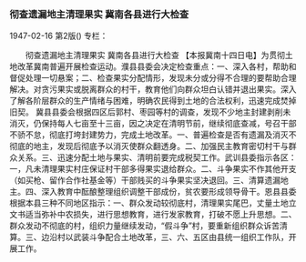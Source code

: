 ### 彻查遗漏地主清理果实  冀南各县进行大检查

1947-02-16
第2版()
专栏：

　　彻查遗漏地主清理果实
    冀南各县进行大检查
    【本报冀南十四日电】为贯彻土地改革冀南普遍开展检查运动。濮县县委会决定检查重点：一、深入各村，帮助和督促处理一切悬案；二、检查果实分配情形，发现未分或分得不合理的要帮助合理解决。对贪污果实或脱离群众的村干，教育他们向群众坦白认错并退出果实。深入了解各阶层群众的生产情绪与困难，明确农民得到土地的合法权利，迅速完成焚掉旧契。
    冀县县委会根据四区后郭村、枣园等村的调查，发现不少地主封建剥削未消灭，仍保持每人七亩至十三亩，因之决定在清明节前，继续彻底查减，号召干部不骄不怠，彻底打垮封建势力，完成土地改革。一、普遍检查是否有遗漏及消灭不彻底的地主，发现后彻底予以消灭使群众翻透身。二、加强民主教育密切村干与群众关系。三、迅速分配土地与果实、清明前要完成税契工作。武训县委指示各区：一，凡未清理果实村庄保证村干部多得果实退给群众。二、斗争果实不作其他开支（如买枪、留作合作社基金等）干部贱买的斗争果实坚决退回。三、清算遗漏地主。四、深入教育中酝酿整理组织调整干部成份，贫农要形成领导骨干。恩县县委根据本县三种不同地区指示：一、群众发动较彻底村，清理果实尾巴，丈量土地立文书适当弥补中农损失，进行思想教育，进行发家教育，打破不愿上升思想。二、群众发动不彻底的村，组织力量继续发动，“假斗争”村，要重新组织群众诉苦清算。三、边沿村以武装斗争配合土地改革，三、六、五区由县统一组织工作队，开展工作。
